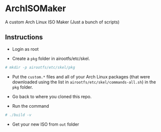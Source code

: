 # ArchISOMaker
A custom Arch Linux ISO Maker (Just a bunch of scripts)

## Instructions

* Login as root

* Create a `pkg` folder in airootfs/etc/skel.
```bash
# mkdir -p airootfs/etc/skel/pkg
```

* Put the `custom.*` files and all of your Arch Linux packages (that were downloaded using the list in `airootfs/etc/skel/commands-all.sh`) in the `pkg` folder.

* Go back to where you cloned this repo.

* Run the command
```bash
# ./build -v
```

* Get your new ISO from `out` folder

